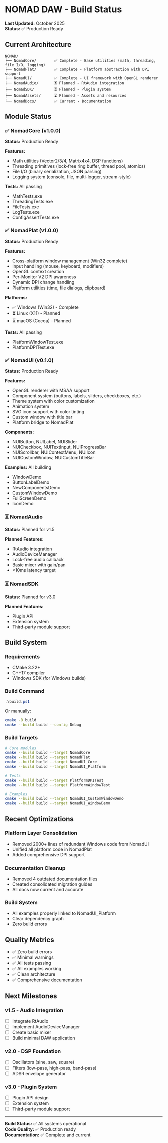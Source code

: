 # NOMAD DAW - Build Status

**Last Updated:** October 2025  
**Status:** ✅ Production Ready

## Current Architecture

```
NOMAD/
├── NomadCore/        ✅ Complete - Base utilities (math, threading, file I/O, logging)
├── NomadPlat/        ✅ Complete - Platform abstraction with DPI support
├── NomadUI/          ✅ Complete - UI framework with OpenGL renderer
├── NomadAudio/       ⏳ Planned - RtAudio integration
├── NomadSDK/         ⏳ Planned - Plugin system
├── NomadAssets/      ⏳ Planned - Assets and resources
└── NomadDocs/        ✅ Current - Documentation
```

## Module Status

### ✅ NomadCore (v1.0.0)
**Status:** Production Ready

**Features:**
- Math utilities (Vector2/3/4, Matrix4x4, DSP functions)
- Threading primitives (lock-free ring buffer, thread pool, atomics)
- File I/O (binary serialization, JSON parsing)
- Logging system (console, file, multi-logger, stream-style)

**Tests:** All passing
- MathTests.exe
- ThreadingTests.exe
- FileTests.exe
- LogTests.exe
- ConfigAssertTests.exe

### ✅ NomadPlat (v1.0.0)
**Status:** Production Ready

**Features:**
- Cross-platform window management (Win32 complete)
- Input handling (mouse, keyboard, modifiers)
- OpenGL context creation
- Per-Monitor V2 DPI awareness
- Dynamic DPI change handling
- Platform utilities (time, file dialogs, clipboard)

**Platforms:**
- ✅ Windows (Win32) - Complete
- ⏳ Linux (X11) - Planned
- ⏳ macOS (Cocoa) - Planned

**Tests:** All passing
- PlatformWindowTest.exe
- PlatformDPITest.exe

### ✅ NomadUI (v0.1.0)
**Status:** Production Ready

**Features:**
- OpenGL renderer with MSAA support
- Component system (buttons, labels, sliders, checkboxes, etc.)
- Theme system with color customization
- Animation system
- SVG icon support with color tinting
- Custom window with title bar
- Platform bridge to NomadPlat

**Components:**
- NUIButton, NUILabel, NUISlider
- NUICheckbox, NUITextInput, NUIProgressBar
- NUIScrollbar, NUIContextMenu, NUIIcon
- NUICustomWindow, NUICustomTitleBar

**Examples:** All building
- WindowDemo
- ButtonLabelDemo
- NewComponentsDemo
- CustomWindowDemo
- FullScreenDemo
- IconDemo

### ⏳ NomadAudio
**Status:** Planned for v1.5

**Planned Features:**
- RtAudio integration
- AudioDeviceManager
- Lock-free audio callback
- Basic mixer with gain/pan
- <10ms latency target

### ⏳ NomadSDK
**Status:** Planned for v3.0

**Planned Features:**
- Plugin API
- Extension system
- Third-party module support

## Build System

### Requirements
- CMake 3.22+
- C++17 compiler
- Windows SDK (for Windows builds)

### Build Command
```powershell
.\build.ps1
```

Or manually:
```bash
cmake -B build
cmake --build build --config Debug
```

### Build Targets
```bash
# Core modules
cmake --build build --target NomadCore
cmake --build build --target NomadPlat
cmake --build build --target NomadUI_Core
cmake --build build --target NomadUI_Platform

# Tests
cmake --build build --target PlatformDPITest
cmake --build build --target PlatformWindowTest

# Examples
cmake --build build --target NomadUI_CustomWindowDemo
cmake --build build --target NomadUI_WindowDemo
```

## Recent Optimizations

### Platform Layer Consolidation
- Removed 2000+ lines of redundant Windows code from NomadUI
- Unified all platform code in NomadPlat
- Added comprehensive DPI support

### Documentation Cleanup
- Removed 4 outdated documentation files
- Created consolidated migration guides
- All docs now current and accurate

### Build System
- All examples properly linked to NomadUI_Platform
- Clear dependency graph
- Zero build errors

## Quality Metrics

- ✅ Zero build errors
- ✅ Minimal warnings
- ✅ All tests passing
- ✅ All examples working
- ✅ Clean architecture
- ✅ Comprehensive documentation

## Next Milestones

### v1.5 - Audio Integration
- [ ] Integrate RtAudio
- [ ] Implement AudioDeviceManager
- [ ] Create basic mixer
- [ ] Build minimal DAW application

### v2.0 - DSP Foundation
- [ ] Oscillators (sine, saw, square)
- [ ] Filters (low-pass, high-pass, band-pass)
- [ ] ADSR envelope generator

### v3.0 - Plugin System
- [ ] Plugin API design
- [ ] Extension system
- [ ] Third-party module support

---

**Build Status:** ✅ All systems operational  
**Code Quality:** ✅ Production ready  
**Documentation:** ✅ Complete and current

